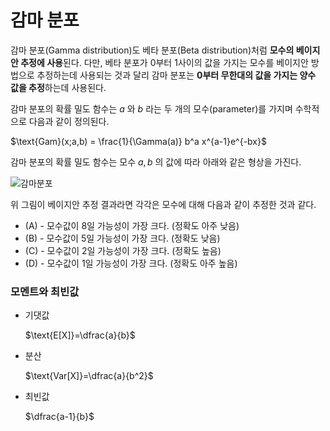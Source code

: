 # 감마 분포

감마 분포(Gamma distribution)도 베타 분포(Beta distribution)처럼 **모수의 베이지안 추정에 사용**된다. 다만, 베타 분포가 0부터 1사이의 값을 가지는 모수를 베이지안 방법으로 추정하는데 사용되는 것과 달리 감마 분포는 **0부터 무한대의 값을 가지는 양수 값을 추정**하는데 사용된다.

감마 분포의 확률 밀도 함수는 $a$ 와 $b$ 라는 두 개의 모수(parameter)를 가지며 수학적으로 다음과 같이 정의된다.

$\text{Gam}(x;a,b) = \frac{1}{\Gamma(a)} b^a x^{a-1}e^{-bx}$

감마 분포의 확률 밀도 함수는 모수 $a,b$ 의 값에 따라 아래와 같은 형상을 가진다.

![감마분포](/Users/sonwoncheol/Desktop/Data-Science-Study/FastCampus/Math/math_img/감마분포.png)

위 그림이 베이지안 추정 결과라면 각각은 모수에 대해 다음과 같이 추정한 것과 같다.

- (A) - 모수값이 8일 가능성이 가장 크다. (정확도 아주 낮음)
- (B) - 모수값이 5일 가능성이 가장 크다. (정확도 낮음)
- (C) - 모수값이 2일 가능성이 가장 크다. (정확도 높음) 
- (D) - 모수값이 1일 가능성이 가장 크다. (정확도 아주 높음)



### 모멘트와 최빈값

- 기댓값

  $\text{E[X]}=\dfrac{a}{b}$

- 분산

  $\text{Var[X]}=\dfrac{a}{b^2}$

- 최빈값

  $\dfrac{a-1}{b}$

  

